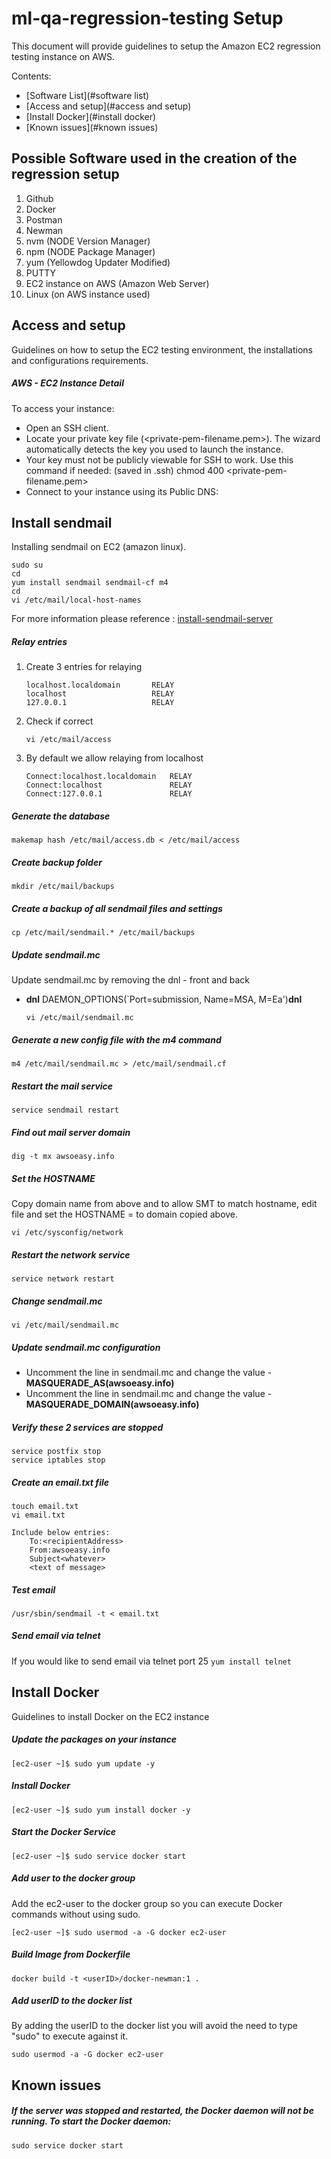 # ml-qa-regression-testing Setup
This document will provide guidelines to setup the Amazon EC2 regression testing instance on AWS.

Contents:
- [Software List](#software list)
- [Access and setup](#access and setup)
- [Install Docker](#install docker)
- [Known issues](#known issues)

## Possible Software used in the creation of the regression setup
1. Github
1. Docker
1. Postman
1. Newman
1. nvm (NODE Version Manager)
1. npm (NODE Package Manager)
1. yum (Yellowdog Updater Modified)
1. PUTTY
1. EC2 instance on AWS (Amazon Web Server)
1. Linux (on AWS instance used) 

## Access and setup
Guidelines on how to setup the EC2 testing environment, the installations and configurations requirements.

##### AWS - EC2 Instance Detail
 To access your instance:
- Open an SSH client.
- Locate your private key file (<private-pem-filename.pem>). The wizard automatically detects the key you used to launch the instance.
- Your key must not be publicly viewable for SSH to work. Use this command if needed: (saved in .ssh) chmod 400 <private-pem-filename.pem>
- Connect to your instance using its Public DNS: <ec2-instance-name> 

## Install sendmail
Installing sendmail on EC2 (amazon linux).
```
sudo su
cd
yum install sendmail sendmail-cf m4
cd
vi /etc/mail/local-host-names
```
For more information please reference : [install-sendmail-server](https://tecadmin.net/install-sendmail-server-on-centos-rhel-server/)

##### Relay entries
1. Create 3 entries for relaying
    ```
    localhost.localdomain       RELAY
    localhost                   RELAY
    127.0.0.1                   RELAY
    ```
1. Check if correct
    ```
    vi /etc/mail/access
    ```
1. By default we allow relaying from localhost
    ```
    Connect:localhost.localdomain   RELAY
    Connect:localhost               RELAY
    Connect:127.0.0.1               RELAY
    ```

##### Generate the database
```
makemap hash /etc/mail/access.db < /etc/mail/access
```

##### Create backup folder
```
mkdir /etc/mail/backups
```

##### Create a backup of all sendmail files and settings
```
cp /etc/mail/sendmail.* /etc/mail/backups
```

##### Update sendmail.mc
Update sendmail.mc by removing the dnl - front and back
  - __dnl__ DAEMON_OPTIONS(`Port=submission, Name=MSA, M=Ea')__dnl__
    ```
    vi /etc/mail/sendmail.mc
    ```

##### Generate a new config file with the m4 command
```
m4 /etc/mail/sendmail.mc > /etc/mail/sendmail.cf
```

##### Restart the mail service
```
service sendmail restart
```

##### Find out mail server domain
```
dig -t mx awsoeasy.info
```

##### Set the HOSTNAME
Copy domain name from above and to allow SMT to match hostname, edit file and set the HOSTNAME = to domain copied above.    
```
vi /etc/sysconfig/network
```

##### Restart the network service
```
service network restart
```

##### Change sendmail.mc
```
vi /etc/mail/sendmail.mc
```

##### Update sendmail.mc configuration
- Uncomment the line in sendmail.mc and change the value - __MASQUERADE_AS(awsoeasy.info)__
- Uncomment the line in sendmail.mc and change the value - __MASQUERADE_DOMAIN(awsoeasy.info)__

##### Verify these 2 services are stopped
```
service postfix stop
service iptables stop
```

##### Create an email.txt file
```
touch email.txt
vi email.txt

Include below entries:
    To:<recipientAddress>
    From:awsoeasy.info
    Subject<whatever>
    <text of message>
```

##### Test email
```
/usr/sbin/sendmail -t < email.txt
```

##### Send email via telnet
 If you would like to send email via telnet port 25
    ```
    yum install telnet
    ```

## Install Docker
Guidelines to install Docker on the EC2 instance

##### Update the packages on your instance
```
[ec2-user ~]$ sudo yum update -y
```

##### Install Docker
```
[ec2-user ~]$ sudo yum install docker -y
```

##### Start the Docker Service
```
[ec2-user ~]$ sudo service docker start
```

##### Add user to the docker group
Add the ec2-user to the docker group so you can execute Docker commands without using sudo.
```
[ec2-user ~]$ sudo usermod -a -G docker ec2-user
```

##### Build Image from Dockerfile
```
docker build -t <userID>/docker-newman:1 .
```

##### Add userID to the docker list
By adding the userID to the docker list you will avoid the need to type "sudo" to execute against it.
```
sudo usermod -a -G docker ec2-user
```

## Known issues
##### If the server was stopped and restarted, the Docker daemon will not be running. To start the Docker daemon:
```
sudo service docker start
```
